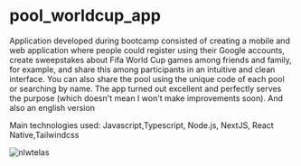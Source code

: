 # pool_worldcup_app
 
Application developed during bootcamp consisted of creating a mobile and web application where people could register using their Google accounts, create sweepstakes about Fifa World Cup games among friends and family, for example, and share this among participants in an intuitive and clean interface. You can also share the pool using the unique code of each pool or searching by name. The app turned out excellent and perfectly serves the purpose (which doesn't mean I won't make improvements soon). And also an english version

Main technologies used: Javascript,Typescript, Node.js, NextJS, React Native,Tailwindcss


![nlwtelas](https://user-images.githubusercontent.com/101581676/200594189-bef0e706-5962-4278-b37e-e03ce15fbd7e.jpg)
